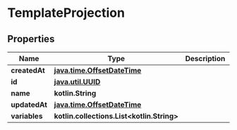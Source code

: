 
# TemplateProjection

## Properties
Name | Type | Description | Notes
------------ | ------------- | ------------- | -------------
**createdAt** | [**java.time.OffsetDateTime**](java.time.OffsetDateTime) |  | 
**id** | [**java.util.UUID**](java.util.UUID) |  | 
**name** | **kotlin.String** |  | 
**updatedAt** | [**java.time.OffsetDateTime**](java.time.OffsetDateTime) |  | 
**variables** | **kotlin.collections.List&lt;kotlin.String&gt;** |  | 



